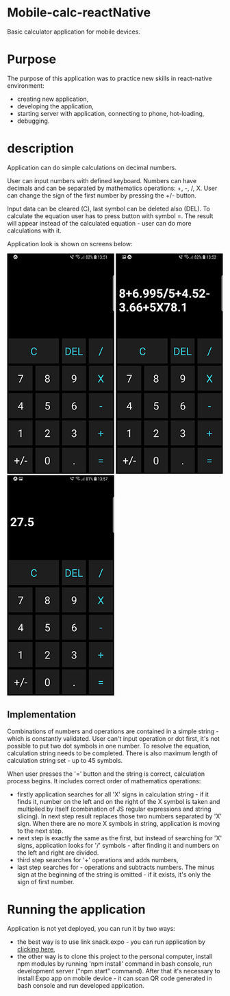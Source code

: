 # Mobile-calc-reactNative

Basic calculator application for mobile devices.

# Purpose

The purpose of this application was to practice new skills in react-native environment:
 * creating new application,
 * developing the application,
 * starting server with application, connecting to phone, hot-loading,
 * debugging.
 
# description

Application can do simple calculations on decimal numbers.

User can input numbers with defined keyboard. Numbers can have decimals and can be
separated by mathematics operations: +, -, /, X. User can change the sign of the first number by 
pressing the +/- button. 

Input data can be cleared (C), last symbol can be deleted also (DEL).
To calculate the equation user has to press button with symbol =. The result will appear instead of
the calculated equation - user can do more calculations with it.

Application look is shown on screens below:

![](screens/1.jpg) ![](screens/2.jpg) ![](screens/3.jpg)

## Implementation

Combinations of numbers and operations are contained in a simple string - which is constantly validated. User can't input
operation or dot first, it's not possible to put two dot symbols in one number. To resolve the equation,
calculation string needs to be completed. There is also maximum length of calculation string set - up to 45 symbols.

When user presses the '=' button and the string is correct, calculation process begins. It includes correct order of
mathematics operations:
*   firstly application searches for all 'X' signs in calculation string - if it finds it, number on the left
and on the right of the X symbol is taken and multiplied by itself (combination of JS regular expressions and string slicing).
In next step result replaces those two numbers separated by 'X' sign.
When there are no more X symbols in string, application is moving to the next step.
*   next step is exactly the same as the first, but instead of searching for 'X' signs, application looks 
for '/' symbols - after finding it and numbers on the left and right are divided.
*   third step searches for '+' operations and adds numbers,
*   last step searches for - operations and subtracts numbers. The minus sign at the beginning of the string is
omitted - if it exists, it's only the sign of first number.


# Running the application

Application is not yet deployed, you can run it by two ways: 
*   the best way is to use link snack.expo - you can run application by [clicking here](https://snack.expo.io/@biigm/calc-mobile),
*   the other way is to clone this project to the personal computer, install npm modules by running 'npm install' command in bash console,
run development server ("npm start" command). After that it's necessary to install 
Expo app on mobile device - it can scan QR code generated in bash console and run developed application.
